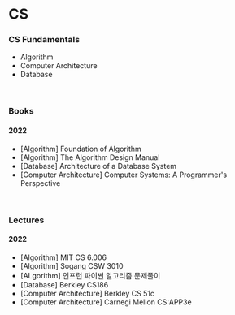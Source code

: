 # CS

### CS Fundamentals
   - Algorithm
   - Computer Architecture
   - Database

<br>

### Books
#### 2022
   - [Algorithm] Foundation of Algorithm
   - [Algorithm] The Algorithm Design Manual
   - [Database] Architecture of a Database System
   - [Computer Architecture] Computer Systems: A Programmer's Perspective

<br>

### Lectures
#### 2022
   - [Algorithm] MIT CS 6.006
   - [Algorithm] Sogang CSW 3010
   - [ALgorithm] 인프런 파이썬 알고리즘 문제풀이 
   - [Database] Berkley CS186
   - [Computer Architecture] Berkley CS 51c
   - [Computer Architecture] Carnegi Mellon CS:APP3e
